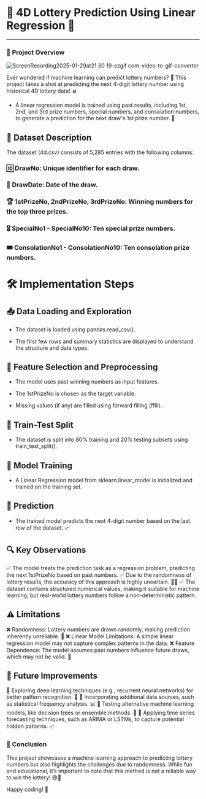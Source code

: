 # 🎰 4D Lottery Prediction Using Linear Regression 🎯
---
### 🌟 Project Overview
![ScreenRecording2025-01-29at21 30 19-ezgif com-video-to-gif-converter](https://github.com/user-attachments/assets/9638110e-9c4a-4716-87aa-1a289bb45436)

Ever wondered if machine learning can predict lottery numbers? 🤔 This project takes a shot at predicting the next 4-digit lottery number using historical 4D lottery data! 📊

* A linear regression model is trained using past results, including 1st, 2nd, and 3rd prize numbers, special numbers, and consolation numbers, to generate a prediction for the next draw's 1st prize number. 🎲

## 📂 Dataset Description

The dataset (4d.csv) consists of 5,285 entries with the following columns:

### 🆔 DrawNo: Unique identifier for each draw.

### 📅 DrawDate: Date of the draw.

### 🏆 1stPrizeNo, 2ndPrizeNo, 3rdPrizeNo: Winning numbers for the top three prizes.

### 🎖️ SpecialNo1 - SpecialNo10: Ten special prize numbers.

### 🎟 ConsolationNo1 - ConsolationNo10: Ten consolation prize numbers.

# 🛠️ Implementation Steps

## 📥 Data Loading and Exploration

- The dataset is loaded using pandas.read_csv().

- The first few rows and summary statistics are displayed to understand the structure and data types.

## 🎯 Feature Selection and Preprocessing

- The model uses past winning numbers as input features.

- The 1stPrizeNo is chosen as the target variable.

- Missing values (if any) are filled using forward filling (ffill).

## 🔀 Train-Test Split

- The dataset is split into 80% training and 20% testing subsets using train_test_split().

## 🤖 Model Training

- A Linear Regression model from sklearn.linear_model is initialized and trained on the training set.

## 🔮 Prediction

- The trained model predicts the next 4-digit number based on the last row of the dataset. 📈

## 🔍 Key Observations

✅ The model treats the prediction task as a regression problem, predicting the next 1stPrizeNo based on past numbers.
✅ Due to the randomness of lottery results, the accuracy of this approach is highly uncertain. 🤷‍♂️
✅ The dataset contains structured numerical values, making it suitable for machine learning, but real-world lottery numbers follow a non-deterministic pattern.

## ⚠️ Limitations

❌ Randomness: Lottery numbers are drawn randomly, making prediction inherently unreliable. 🎲
❌ Linear Model Limitations: A simple linear regression model may not capture complex patterns in the data.
❌ Feature Dependence: The model assumes past numbers influence future draws, which may not be valid. 🤨

## 🚀 Future Improvements

🔹 Exploring deep learning techniques (e.g., recurrent neural networks) for better pattern recognition. 🧠
🔹 Incorporating additional data sources, such as statistical frequency analysis. 📊
🔹 Testing alternative machine learning models, like decision trees or ensemble methods. 🌳
🔹 Applying time series forecasting techniques, such as ARIMA or LSTMs, to capture potential hidden patterns. 📈

### 🎯 Conclusion

This project showcases a machine learning approach to predicting lottery numbers but also highlights the challenges due to randomness. While fun and educational, it’s important to note that this method is not a reliable way to win the lottery! 😆💸

Happy coding! 🚀

